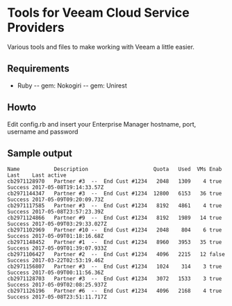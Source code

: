 # Tools for Veeam Cloud Service Providers 

Various tools and files to make working with Veeam a little easier.


## Requirements

- Ruby
-- gem: Nokogiri
-- gem: Unirest

## Howto

Edit config.rb and insert your Enterprise Manager hostname, port, username and password


## Sample output

```
Name           Description                     Quota   Used  VMs Enab  Last    Last active
cb2971128970   Partner #3  --  End Cust #1234   2048   1309    4 true  Success 2017-05-08T19:14:33.57Z
cb2971144347   Partner #3  --  End Cust #1234  12800   6153   36 true  Success 2017-05-09T09:20:09.73Z
cb2971117585   Partner #3  --  End Cust #1234   8192   4861    4 true  Success 2017-05-08T23:57:23.39Z
cb2971124866   Partner #9  --  End Cust #1234   8192   1989   14 true  Success 2017-05-09T03:29:33.027Z
cb2971102969   Partner #10 --  End Cust #1234   2048    804    6 true  Success 2017-05-09T01:18:16.68Z
cb2971148452   Partner #1  --  End Cust #1234   8960   3953   35 true  Success 2017-05-09T01:39:07.933Z
cb2971106427   Partner #2  --  End Cust #1234   4096   2215   12 false Success 2017-03-22T02:53:19.46Z
cb2971156807   Partner #3  --  End Cust #1234   1024    314    3 true  Success 2017-05-09T00:11:56.36Z
cb2971128703   Partner #3  --  End Cust #1234   3072   1533    3 true  Success 2017-05-09T02:08:25.937Z
cb2971126196   Partner #6  --  End Cust #1234   4096   2168    4 true  Success 2017-05-08T23:51:11.717Z
```
